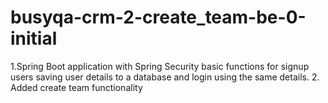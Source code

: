 # busyqa-crm-2-create_team-be-0-initial
1.Spring Boot application with Spring Security basic functions for signup users
saving user details to a database and login using the same details.
2. Added create team functionality
